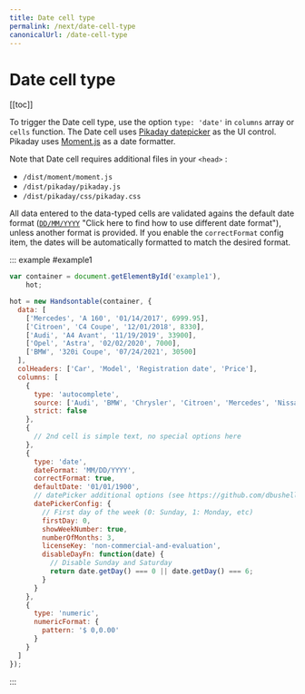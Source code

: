 ```yaml
---
title: Date cell type
permalink: /next/date-cell-type
canonicalUrl: /date-cell-type
---
```


# Date cell type

[[toc]]

To trigger the Date cell type, use the option `type: 'date'` in `columns` array or `cells` function. The Date cell uses [Pikaday datepicker](https://github.com/dbushell/Pikaday) as the UI control. Pikaday uses [Moment.js](https://github.com/moment/moment) as a date formatter.

Note that Date cell requires additional files in your `<head>` :

* `/dist/moment/moment.js`
* `/dist/pikaday/pikaday.js`
* `/dist/pikaday/css/pikaday.css`

All data entered to the data-typed cells are validated agains the default date format ([`DD/MM/YYYY`](http://momentjs.com/docs/#/parsing/) "Click here to find how to use different date format"), unless another format is provided. If you enable the `correctFormat` config item, the dates will be automatically formatted to match the desired format.

::: example #example1
```js
var container = document.getElementById('example1'),
    hot;

hot = new Handsontable(container, {
  data: [
    ['Mercedes', 'A 160', '01/14/2017', 6999.95],
    ['Citroen', 'C4 Coupe', '12/01/2018', 8330],
    ['Audi', 'A4 Avant', '11/19/2019', 33900],
    ['Opel', 'Astra', '02/02/2020', 7000],
    ['BMW', '320i Coupe', '07/24/2021', 30500]
  ],
  colHeaders: ['Car', 'Model', 'Registration date', 'Price'],
  columns: [
    {
      type: 'autocomplete',
      source: ['Audi', 'BMW', 'Chrysler', 'Citroen', 'Mercedes', 'Nissan', 'Opel', 'Suzuki', 'Toyota', 'Volvo'],
      strict: false
    },
    {
      // 2nd cell is simple text, no special options here
    },
    {
      type: 'date',
      dateFormat: 'MM/DD/YYYY',
      correctFormat: true,
      defaultDate: '01/01/1900',
      // datePicker additional options (see https://github.com/dbushell/Pikaday#configuration)
      datePickerConfig: {
        // First day of the week (0: Sunday, 1: Monday, etc)
        firstDay: 0,
        showWeekNumber: true,
        numberOfMonths: 3,
        licenseKey: 'non-commercial-and-evaluation',
        disableDayFn: function(date) {
          // Disable Sunday and Saturday
          return date.getDay() === 0 || date.getDay() === 6;
        }
      }
    },
    {
      type: 'numeric',
      numericFormat: {
        pattern: '$ 0,0.00'
      }
    }
  ]
});
```
:::
